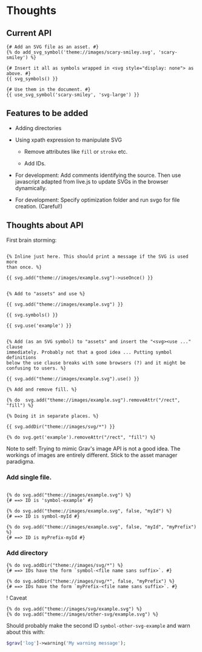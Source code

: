 # Thoughts

## Current API

```Twig
{# Add an SVG file as an asset. #}
{% do add_svg_symbol('theme://images/scary-smiley.svg', 'scary-smiley') %}

{# Insert it all as symbols wrapped in <svg style="display: none"> as above. #}
{{ svg_symbols() }}

{# Use them in the document. #}
{{ use_svg_symbol('scary-smiley', 'svg-large') }}
```

## Features to be added

* Adding directories

* Using xpath expression to manipulate SVG

	* Remove attributes like `fill` or `stroke` etc.
	
	* Add IDs.
	
* For development: Add comments identifying the source. Then use javascript
  adapted from live.js to update SVGs in the browser dynamically.
  
* For development: Specify optimization folder and run svgo for file
  creation. (Careful!)
  
## Thoughts about API
  
First brain storming:

```Twig

{% Inline just here. This should print a message if the SVG is used more
than once. %}

{{ svg.add("theme://images/example.svg")->useOnce() }}


{% Add to "assets" and use %}

{{ svg.add("theme://images/example.svg") }}

{{ svg.symbols() }}

{{ svg.use('example') }}


{% Add (as an SVG symbol) to "assets" and insert the "<svg><use ..." clause
immediately. Probably not that a good idea ... Putting symbol definitions
below the use clause breaks with some browsers (?) and it might be
confusing to users. %}

{{ svg.add("theme://images/example.svg").use() }}

{% Add and remove fill. %}

{% do  svg.add("theme://images/example.svg").removeAttr("/rect", "fill") %}

{% Doing it in separate places. %}

{{ svg.addDir("theme://images/svg/*") }}

{% do svg.get('example').removeAttr("/rect", "fill") %}

```

Note to self: Trying to mimic Grav's image API is not a good idea. The
workings of images are entirely different. Stick to the asset manager
paradigma.



### Add single file.
``` Twig

{% do svg.add("theme://images/example.svg") %}
{# ==> ID is 'symbol-example' #}

{% do svg.add("theme://images/example.svg", false, "myId") %}
{# ==> ID is symbol-myId #}

{% do svg.add("theme://images/example.svg", false, "myId", "myPrefix") %}
{# ==> ID is myPrefix-myId #}

```

### Add directory

```Twig
{% do svg.addDir("theme://images/svg/*") %}
{# ==> IDs have the form `symbol-<file name sans suffix>`. #}

{% do svg.addDir("theme://images/svg/*", false, "myPrefix") %}
{# ==> IDs have the form `myPrefix-<file name sans suffix>`. #}
```

! Caveat

```Twig
{% do svg.add("theme://images/svg/example.svg") %}
{% do svg.add("theme://images/other-svg/example.svg") %}
```

Should probably make the second ID `symbol-other-svg-example` and warn
about this with:

```PHP
$grav['log']->warning('My warning message');

```

### 
